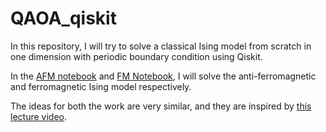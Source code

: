# QAOA_qiskit
In this repository, I will try to solve a classical Ising model from scratch in one dimension with periodic boundary condition using Qiskit.

In the [AFM notebook](https://github.com/animeshnanda1/QAOA/blob/main/qaoa_afm_ising_1d.ipynb) and [FM Notebook](https://github.com/animeshnanda1/QAOA/blob/main/qaoa_fm_ising_1d.ipynb), I will solve the anti-ferromagnetic and ferromagnetic Ising model respectively.

The ideas for both the work are very similar, and they are inspired by [this lecture video](https://www.youtube.com/watch?v=E0Sos_lR-kI&t=1077s&ab_channel=RuslanShaydulinRuslanShaydulin).
